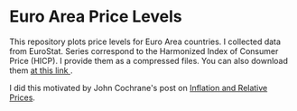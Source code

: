 # Euro Area Price Levels 

This repository plots price levels for Euro Area countries. I collected data from EuroStat. Series correspond to the Harmonized Index of Consumer Price (HICP). I provide them as a compressed files. You can also download them <a href="https://ec.europa.eu/eurostat/databrowser/view/prc_hicp_midx/default/table?lang=en&category=prc.prc_hicp"> at this link </a>. 

I did this motivated by John Cochrane's post on <a href="https://www.grumpy-economist.com/p/inflation-and-relative-prices"> Inflation and Relative Prices</a>. 

